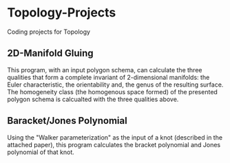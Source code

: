 # Topology-Projects
Coding projects for Topology

## 2D-Manifold Gluing

This program, with an input polygon schema, can calculate the three qualities that form a complete invariant of 2-dimensional manifolds: the Euler characteristic, the orientability and, the genus of the resulting surface. The homogeneity class (the homogenous space formed)
of the presented polygon schema is calcualted with the three qualities above.

## Baracket/Jones Polynomial

Using the "Walker parameterization" as the input of a knot (described in the attached paper), this program calculates the bracket polynomial and Jones polynomial of that knot.
